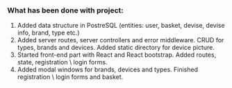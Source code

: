 ### What has been done with project:

1. Added data structure in PostreSQL (entities: user, basket, devise, devise info, brand, type etc.)
2. Added server routes, server controllers and error middleware. CRUD for types, brands and devices. 
Added static directory for device picture.
3. Started front-end part with React and React bootstrap. Added routes, state, registration \ login forms.
4. Added modal windows for brands, devices and types. Finished registration \ login forms and basket.